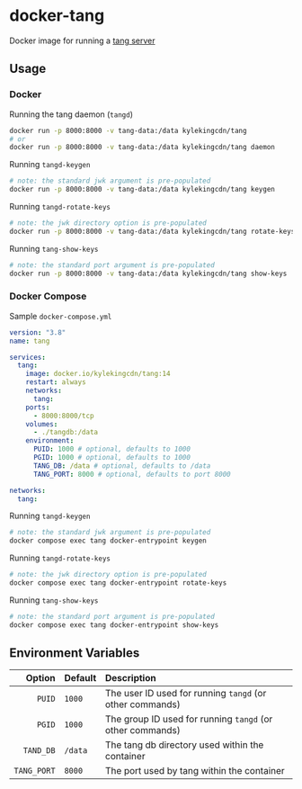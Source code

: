 # docker-tang

Docker image for running a [tang server](https://github.com/latchset/tang)

## Usage

### Docker

Running the tang daemon (`tangd`)

~~~bash
docker run -p 8000:8000 -v tang-data:/data kylekingcdn/tang
# or
docker run -p 8000:8000 -v tang-data:/data kylekingcdn/tang daemon
~~~

Running `tangd-keygen`

~~~bash
# note: the standard jwk argument is pre-populated
docker run -p 8000:8000 -v tang-data:/data kylekingcdn/tang keygen
~~~

Running `tangd-rotate-keys`

~~~bash
# note: the jwk directory option is pre-populated
docker run -p 8000:8000 -v tang-data:/data kylekingcdn/tang rotate-keys
~~~

Running  `tang-show-keys`

~~~bash
# note: the standard port argument is pre-populated
docker run -p 8000:8000 -v tang-data:/data kylekingcdn/tang show-keys
~~~

### Docker Compose

Sample `docker-compose.yml`

~~~yml
version: "3.8"
name: tang

services:
  tang:
    image: docker.io/kylekingcdn/tang:14
    restart: always
    networks:
      tang:
    ports:
      - 8000:8000/tcp
    volumes:
      - ./tangdb:/data
    environment:
      PUID: 1000 # optional, defaults to 1000
      PGID: 1000 # optional, defaults to 1000
      TANG_DB: /data # optional, defaults to /data
      TANG_PORT: 8000 # optional, defaults to port 8000

networks:
  tang:
~~~

Running `tangd-keygen`

~~~bash
# note: the standard jwk argument is pre-populated
docker compose exec tang docker-entrypoint keygen
~~~

Running `tangd-rotate-keys`

~~~bash
# note: the jwk directory option is pre-populated
docker compose exec tang docker-entrypoint rotate-keys
~~~

Running  `tang-show-keys`

~~~bash
# note: the standard port argument is pre-populated
docker compose exec tang docker-entrypoint show-keys
~~~

## Environment Variables

| Option      | Default | Description                                               |
|------------:|:--------|:----------------------------------------------------------|
| `PUID`      | `1000`  | The user ID used for running `tangd` (or other commands)  |
| `PGID`      | `1000`  | The group ID used for running `tangd` (or other commands) |
| `TAND_DB`   | `/data` | The tang db directory used within the container           |
| `TANG_PORT` | `8000`  | The port used by tang within the container                |
